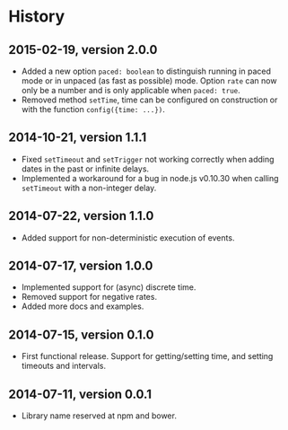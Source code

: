 # History


## 2015-02-19, version 2.0.0

- Added a new option `paced: boolean` to distinguish running in paced mode
  or in unpaced (as fast as possible) mode. Option `rate` can now only be
  a number and is only applicable when `paced: true`.
- Removed method `setTime`, time can be configured on construction or with
  the function `config({time: ...})`.


## 2014-10-21, version 1.1.1

- Fixed `setTimeout` and `setTrigger` not working correctly when adding
  dates in the past or infinite delays. 
- Implemented a workaround for a bug in node.js v0.10.30 when calling `setTimeout`
  with a non-integer delay.


## 2014-07-22, version 1.1.0

- Added support for non-deterministic execution of events.


## 2014-07-17, version 1.0.0

- Implemented support for (async) discrete time.
- Removed support for negative rates.
- Added more docs and examples.


## 2014-07-15, version 0.1.0

- First functional release. Support for getting/setting time, and setting
  timeouts and intervals.


## 2014-07-11, version 0.0.1

- Library name reserved at npm and bower.
